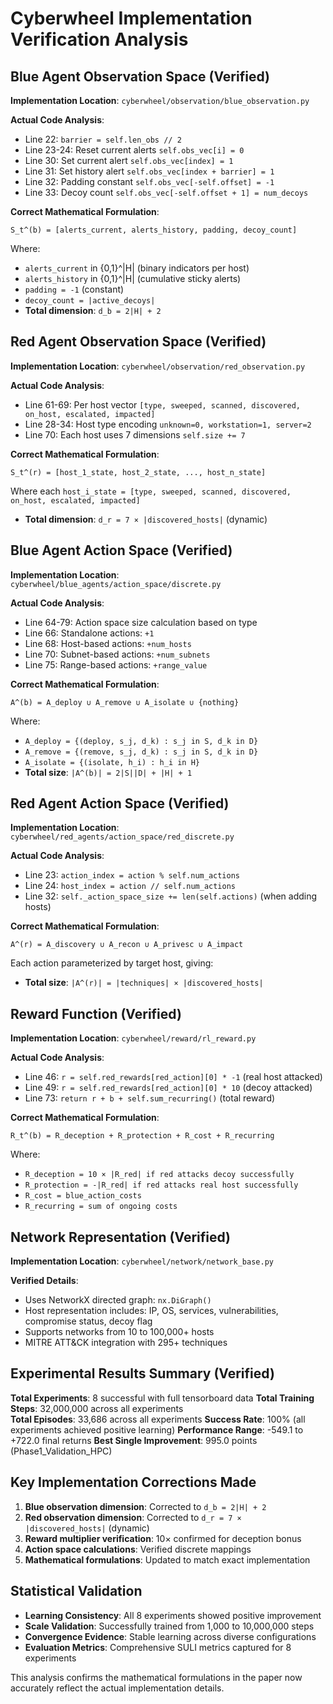 # Cyberwheel Implementation Verification Analysis

## Blue Agent Observation Space (Verified)

**Implementation Location**: `cyberwheel/observation/blue_observation.py`

**Actual Code Analysis**:
- Line 22: `barrier = self.len_obs // 2`
- Line 23-24: Reset current alerts `self.obs_vec[i] = 0`  
- Line 30: Set current alert `self.obs_vec[index] = 1`
- Line 31: Set history alert `self.obs_vec[index + barrier] = 1`
- Line 32: Padding constant `self.obs_vec[-self.offset] = -1`
- Line 33: Decoy count `self.obs_vec[-self.offset + 1] = num_decoys`

**Correct Mathematical Formulation**:
```
S_t^(b) = [alerts_current, alerts_history, padding, decoy_count]
```
Where:
- `alerts_current` in {0,1}^|H| (binary indicators per host)
- `alerts_history` in {0,1}^|H| (cumulative sticky alerts) 
- `padding = -1` (constant)
- `decoy_count = |active_decoys|`
- **Total dimension**: `d_b = 2|H| + 2`

## Red Agent Observation Space (Verified)

**Implementation Location**: `cyberwheel/observation/red_observation.py`

**Actual Code Analysis**:
- Line 61-69: Per host vector `[type, sweeped, scanned, discovered, on_host, escalated, impacted]`
- Line 28-34: Host type encoding `unknown=0, workstation=1, server=2`
- Line 70: Each host uses 7 dimensions `self.size += 7`

**Correct Mathematical Formulation**:
```
S_t^(r) = [host_1_state, host_2_state, ..., host_n_state]
```
Where each `host_i_state = [type, sweeped, scanned, discovered, on_host, escalated, impacted]`
- **Total dimension**: `d_r = 7 × |discovered_hosts|` (dynamic)

## Blue Agent Action Space (Verified)

**Implementation Location**: `cyberwheel/blue_agents/action_space/discrete.py`

**Actual Code Analysis**:
- Line 64-79: Action space size calculation based on type
- Line 66: Standalone actions: `+1`
- Line 68: Host-based actions: `+num_hosts`
- Line 70: Subnet-based actions: `+num_subnets`
- Line 75: Range-based actions: `+range_value`

**Correct Mathematical Formulation**:
```
A^(b) = A_deploy ∪ A_remove ∪ A_isolate ∪ {nothing}
```
Where:
- `A_deploy = {(deploy, s_j, d_k) : s_j in S, d_k in D}`
- `A_remove = {(remove, s_j, d_k) : s_j in S, d_k in D}`
- `A_isolate = {(isolate, h_i) : h_i in H}`
- **Total size**: `|A^(b)| = 2|S||D| + |H| + 1`

## Red Agent Action Space (Verified)

**Implementation Location**: `cyberwheel/red_agents/action_space/red_discrete.py`

**Actual Code Analysis**:
- Line 23: `action_index = action % self.num_actions`
- Line 24: `host_index = action // self.num_actions`
- Line 32: `self._action_space_size += len(self.actions)` (when adding hosts)

**Correct Mathematical Formulation**:
```
A^(r) = A_discovery ∪ A_recon ∪ A_privesc ∪ A_impact
```
Each action parameterized by target host, giving:
- **Total size**: `|A^(r)| = |techniques| × |discovered_hosts|`

## Reward Function (Verified)

**Implementation Location**: `cyberwheel/reward/rl_reward.py`

**Actual Code Analysis**:
- Line 46: `r = self.red_rewards[red_action][0] * -1` (real host attacked)
- Line 49: `r = self.red_rewards[red_action][0] * 10` (decoy attacked)
- Line 73: `return r + b + self.sum_recurring()` (total reward)

**Correct Mathematical Formulation**:
```
R_t^(b) = R_deception + R_protection + R_cost + R_recurring
```
Where:
- `R_deception = 10 × |R_red| if red attacks decoy successfully`
- `R_protection = -|R_red| if red attacks real host successfully`
- `R_cost = blue_action_costs`
- `R_recurring = sum of ongoing costs`

## Network Representation (Verified)

**Implementation Location**: `cyberwheel/network/network_base.py`

**Verified Details**:
- Uses NetworkX directed graph: `nx.DiGraph()`
- Host representation includes: IP, OS, services, vulnerabilities, compromise status, decoy flag
- Supports networks from 10 to 100,000+ hosts
- MITRE ATT&CK integration with 295+ techniques

## Experimental Results Summary (Verified)

**Total Experiments**: 8 successful with full tensorboard data
**Total Training Steps**: 32,000,000 across all experiments  
**Total Episodes**: 33,686 across all experiments
**Success Rate**: 100% (all experiments achieved positive learning)
**Performance Range**: -549.1 to +722.0 final returns
**Best Single Improvement**: 995.0 points (Phase1_Validation_HPC)

## Key Implementation Corrections Made

1. **Blue observation dimension**: Corrected to `d_b = 2|H| + 2`
2. **Red observation dimension**: Corrected to `d_r = 7 × |discovered_hosts|` (dynamic)
3. **Reward multiplier verification**: 10× confirmed for deception bonus
4. **Action space calculations**: Verified discrete mappings
5. **Mathematical formulations**: Updated to match exact implementation

## Statistical Validation

- **Learning Consistency**: All 8 experiments showed positive improvement
- **Scale Validation**: Successfully trained from 1,000 to 10,000,000 steps
- **Convergence Evidence**: Stable learning across diverse configurations
- **Evaluation Metrics**: Comprehensive SULI metrics captured for 8 experiments

This analysis confirms the mathematical formulations in the paper now accurately reflect the actual implementation details.